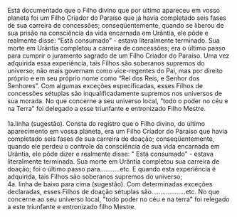 ﻿Está documentado que o Filho divino que por último apareceu em vosso planeta foi um Filho Criador do Paraíso que já havia completado seis fases de sua carreira de concessões; conseqüentemente, quando se liberou de sua prisão na consciência da vida encarnada em Urântia, ele pôde e realmente disse: “Está consumado” - estava literalmente terminado. Sua morte em Urântia completou a carreira de concessões; era o último passo para cumprir o juramento sagrado de um Filho Criador do Paraíso. Uma vez adquirida essa experiência, tais Filhos são soberanos supremos do universo; não mais governam como vice-regentes do Pai, mas por direito próprio e em seu próprio nome como “Rei dos Reis, e Senhor dos Senhores”. Com algumas exceções especificadas, esses Filhos de concessões sétuplas são inqualificadamente supremos nos universos de sua morada. No que concerne a seu universo local, “todo o poder no céu e na Terra” foi delegado a esse triunfante e entronizado Filho Mestre.<BR><BR>1a.linha (sugestão). Consta do registro que o Filho divino, do último aparecimento em vossa planeta, era um Filho Criador do Paraíso que havia completado seis fases de sua carreira de doação; conseqüentemente, quando ele perdeu o controle da consciência de sua vida encarnada em Urântia, ele pôde dizer e realmente disse: " Está consumado" - estava literalmente terminada. Sua morte em Urântia completou sua carreira de doação; foi o último passo para...........etc. E quando esta experiência é adquirida, tais Filhos são soberanos supremos do universo; <BR>4a. linha de baixo para cima (sugestão). Com determinadas exceções declaradas,  esses Filhos de doação sétuplas são...................etc. No que concerne ao seu universo local, "todo poder no céu e na terra" foi relegado a este triunfante e entronizado filho Mestre.<BR><BR><BR><BR><BR>